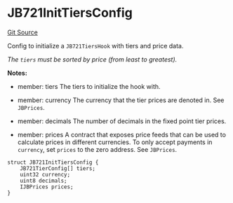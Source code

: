 # JB721InitTiersConfig
[Git Source](https://github.com/Bananapus/nana-721-hook/blob/e813fb5b7d17cd3d18023137d70a7b2f3911ad99/src/structs/JB721InitTiersConfig.sol)

Config to initialize a `JB721TiersHook` with tiers and price data.

*The `tiers` must be sorted by price (from least to greatest).*

**Notes:**
- member: tiers The tiers to initialize the hook with.

- member: currency The currency that the tier prices are denoted in. See `JBPrices`.

- member: decimals The number of decimals in the fixed point tier prices.

- member: prices A contract that exposes price feeds that can be used to calculate prices in different
currencies. To only accept payments in `currency`, set `prices` to the zero address. See `JBPrices`.


```solidity
struct JB721InitTiersConfig {
    JB721TierConfig[] tiers;
    uint32 currency;
    uint8 decimals;
    IJBPrices prices;
}
```

